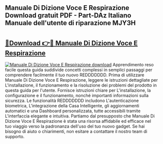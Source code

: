 ## Manuale Di Dizione Voce E Respirazione Download gratuit PDF - Part-DAz Italiano Manuale dell'utente di riparazione MJY3H

# <h2><a href="http://dfeggxj.blite.top/?on=Manuale+Di+Dizione+Voce+E+Respirazione">🔗Download 👉🔴 Manuale Di Dizione Voce E Respirazione</a></h2>

[![Manuale Di Dizione Voce E Respirazione download](https://i.imgur.com/lujVjoI.png)](http://dfeggxj.blite.top/?on=Manuale+Di+Dizione+Voce+E+Respirazione)
Apprendimento reso facile questa guida suddivide concetti complessi in semplici passaggi per comprendere facilmente il tuo nuovo REDDDDDDD. Prima di utilizzare Manuale Di Dizione Voce E Respirazione, leggere le istruzioni dettagliate per L'installazione, il funzionamento e la risoluzione dei problemi del prodotto in questa guida per l'utente. Fornisce istruzioni chiare per L'installazione, la configurazione e il funzionamento, nonché importanti informazioni sulla sicurezza. Le funzionalità REDDDDDDD includono L'autenticazione biometrica, L'integrazione della Casa Intelligente, gli aggiornamenti automatici e una Dashboard personalizzata, tutte accessibili tramite L'interfaccia elegante e intuitiva. Partiamo dal presupposto che Manuale Di Dizione Voce E Respirazione è stata una risorsa affidabile ed efficace nel tuo viaggio verso la padronanza dell'uso del tuo nuovo gadget. Se hai bisogno di aiuto o chiarimenti, non esitare a contattare il nostro team di supporto.
